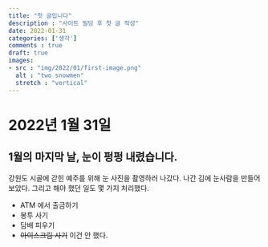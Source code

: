 ```yaml
---
title: "첫 글입니다"
description : "사이트 빌딩 후 첫 글 작성"
date: 2022-01-31
categories: ['생각']
comments : true
draft: true
images:
- src : "img/2022/01/first-image.png" 
  alt : "two snowmen" 
  stretch : "vertical"
---
```





# 2022년 1월 31일
## 1월의 마지막 날, 눈이 펑펑 내렸습니다.

강원도 시골에 갇힌 예주를 위해 눈 사진을 촬영하러 나갔다. 나간 김에 눈사람을 만들어보았다. 그리고 해야 했던 일도 몇 가지 처리했다.

- ATM 에서 출금하기
- 봉투 사기
- 담배 피우기
- ~~아이스크림 사기~~ 이건 안 했다.
